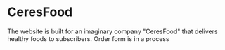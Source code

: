 # CeresFood

The website is built for an imaginary company "CeresFood" that delivers healthy foods to subscribers. 
Order form is in a process
